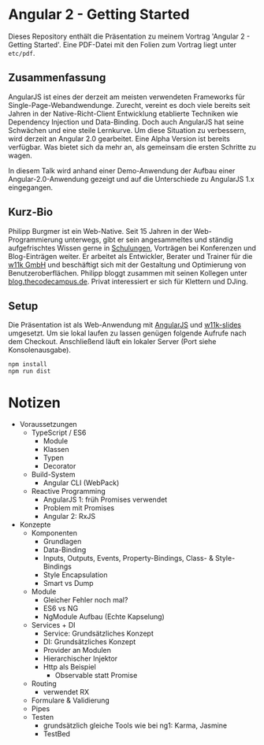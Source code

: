 # Angular 2 - Getting Started

Dieses Repository enthält die Präsentation zu meinem Vortrag 'Angular 2 - Getting Started'. Eine PDF-Datei mit den Folien zum Vortrag liegt unter ```etc/pdf```.


## Zusammenfassung

AngularJS ist eines der derzeit am meisten verwendeten Frameworks für Single-Page-Webandwendunge. Zurecht, vereint es doch viele bereits seit Jahren in der Native-Richt-Client Entwicklung etablierte Techniken wie Dependency Injection und Data-Binding. Doch auch AngularJS hat seine Schwächen und eine steile Lernkurve. Um diese Situation zu verbessern, wird derzeit an Angular 2.0 gearbeitet. Eine Alpha Version ist bereits verfügbar. Was bietet sich da mehr an, als gemeinsam die ersten Schritte zu wagen.

In diesem Talk wird anhand einer Demo-Anwendung der Aufbau einer Angular-2.0-Anwendung gezeigt und auf die Unterschiede zu AngularJS 1.x eingegangen.


## Kurz-Bio

Philipp Burgmer ist ein Web-Native. Seit 15 Jahren in der Web-Programmierung unterwegs, gibt er sein angesammeltes und ständig aufgefrischtes Wissen gerne in [Schulungen](https://www.thecodecampus.de), Vorträgen bei Konferenzen und Blog-Einträgen weiter. Er arbeitet als Entwickler, Berater und Trainer für die [w11k GmbH](http://w11k.de) und beschäftigt sich mit der Gestaltung und Optimierung von Benutzeroberflächen. Philipp bloggt zusammen mit seinen Kollegen unter [blog.thecodecampus.de](blog.thecodecampus.de). Privat interessiert er sich für Klettern und DJing.


## Setup

Die Präsentation ist als Web-Anwendung mit [AngularJS](https://angularjs.org/) und [w11k-slides](https://github.com/w11k/w11k-slides) umgesetzt. Um sie lokal laufen zu lassen genügen folgende Aufrufe nach dem Checkout. Anschließend läuft ein lokaler Server (Port siehe Konsolenausgabe).

```
npm install
npm run dist
```

# Notizen

* Voraussetzungen
  * TypeScript / ES6
    * Module
    * Klassen
    * Typen
    * Decorator
  * Build-System
    * Angular CLI (WebPack)
  * Reactive Programming
    * AngularJS 1: früh Promises verwendet
    * Problem mit Promises
    * Angular 2: RxJS
* Konzepte
  * Komponenten
    * Grundlagen
    * Data-Binding
    * Inputs, Outputs, Events, Property-Bindings, Class- & Style-Bindings
    * Style Encapsulation
    * Smart vs Dump
  * Module
    * Gleicher Fehler noch mal?
    * ES6 vs NG
    * NgModule Aufbau (Echte Kapselung)
  * Services + DI
    * Service: Grundsätzliches Konzept
    * DI: Grundsätzliches Konzept
    * Provider an Modulen
    * Hierarchischer Injektor
    * Http als Beispiel
      * Observable statt Promise
  * Routing
    * verwendet RX
  * Formulare & Validierung
  * Pipes
  * Testen
    * grundsätzlich gleiche Tools wie bei ng1: Karma, Jasmine
    * TestBed
